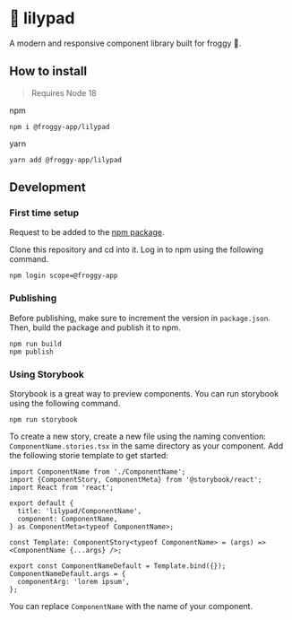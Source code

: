 # 🪷 lilypad

A modern and responsive component library built for froggy 🐸.

## How to install
> Requires Node 18

npm

```
npm i @froggy-app/lilypad
```

yarn

```
yarn add @froggy-app/lilypad
```

## Development

### First time setup

Request to be added to the
[npm package](https://www.npmjs.com/package/@froggy-app/lilypad).

Clone this repository and cd into it. Log in to npm using the following command.

```
npm login scope=@froggy-app
```

### Publishing

Before publishing, make sure to increment the version in `package.json`. Then,
build the package and publish it to npm.

```
npm run build
npm publish
```

### Using Storybook

Storybook is a great way to preview components. You can run storybook using the
following command.

```
npm run storybook
```

To create a new story, create a new file using the naming convention:
`ComponentName.stories.tsx` in the same directory as your component. Add the
following storie template to get started:

```
import ComponentName from './ComponentName';
import {ComponentStory, ComponentMeta} from '@storybook/react';
import React from 'react';

export default {
  title: 'lilypad/ComponentName',
  component: ComponentName,
} as ComponentMeta<typeof ComponentName>;

const Template: ComponentStory<typeof ComponentName> = (args) => <ComponentName {...args} />;

export const ComponentNameDefault = Template.bind({});
ComponentNameDefault.args = {
  componentArg: 'lorem ipsum',
};
```

You can replace `ComponentName` with the name of your component.
